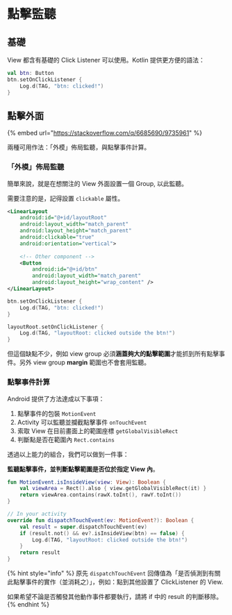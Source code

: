 # 點擊監聽

## 基礎

View 都含有基礎的 Click Listener 可以使用。Kotlin 提供更方便的語法：

```kotlin
val btn: Button
btn.setOnClickListener {
    Log.d(TAG, "btn: clicked!")
}
```



## 點擊外面

{% embed url="https://stackoverflow.com/q/6685690/9735961" %}

兩種可用作法：「外模」佈局監聽，與點擊事件計算。

### 「外模」佈局監聽

簡單來說，就是在想關注的 View 外面設置一個 Group, 以此監聽。

需要注意的是，記得設置 `clickable` 屬性。

```xml
<LinearLayout
    android:id="@+id/layoutRoot"
    android:layout_width="match_parent"
    android:layout_height="match_parent"
    android:clickable="true"
    android:orientation="vertical">
    
    <!-- Other component -->
    <Button
        android:id="@+id/btn"
        android:layout_width="match_parent"
        android:layout_height="wrap_content" />
</LinearLayout>
```

```kotlin
btn.setOnClickListener {
    Log.d(TAG, "btn: clicked!")
}

layoutRoot.setOnClickListener {
    Log.d(TAG, "layoutRoot: clicked outside the btn!")
}
```

但這個缺點不少，例如 view group 必須**涵蓋夠大的點擊範圍**才能抓到所有點擊事件。另外 view group **margin** 範圍也不會套用監聽。

### 點擊事件計算

Android 提供了方法達成以下事項：

1. 點擊事件的包裝 `MotionEvent`
2. Activity 可以監聽並攔截點擊事件 `onTouchEvent`
3. 索取 View 在目前畫面上的範圍座標 `getGlobalVisibleRect`
4. 判斷點是否在範圍內 `Rect.contains`

透過以上能力的組合，我們可以做到一件事：

**監聽點擊事件，並判斷點擊範圍是否位於指定 View 內**。

```kotlin
fun MotionEvent.isInsideView(view: View): Boolean {
    val viewArea = Rect().also { view.getGlobalVisibleRect(it) }
    return viewArea.contains(rawX.toInt(), rawY.toInt())
}

// In your activity
override fun dispatchTouchEvent(ev: MotionEvent?): Boolean {
    val result = super.dispatchTouchEvent(ev)
    if (result.not() && ev?.isInsideView(btn) == false) {
        Log.d(TAG, "layoutRoot: clicked outside the btn!")
    }
    return result
}
```

{% hint style="info" %}
原先 `dispatchTouchEvent` 回傳值為「是否偵測到有關此點擊事件的實作（並消耗之）」，例如：點到其他設置了 ClickListener 的 View.

如果希望不論是否觸發其他動作事件都要執行，請將 if 中的 result 的判斷移除。
{% endhint %}



